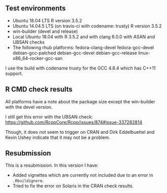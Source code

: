 ## Test environments
* Ubuntu 18.04 LTS
  R version 3.5.2
* Ubuntu 14.04.5 LTS (on travis-ci with codename: trusty)
  R version 3.5.2
* win-builder (devel and release)
* Local Ubuntu 18.04 with R 3.5.2 and with clang 6.0.0 with ASAN and 
  UBSAN checks
* The following rhub platforms:
  fedora-clang-devel
  fedora-gcc-devel
  debian-gcc-patched
  debian-gcc-devel
  debian-gcc-release
  linux-x86_64-rocker-gcc-san
  
I use the build with codename trusty for the GCC 4.8.4 which has C++11 support.

## R CMD check results
All platforms have a note about the package size except the win-builder with 
the devel version.

I still get this error with the UBSAN check: https://github.com/RcppCore/Rcpp/issues/874#issue-337282814

Though, it does not seem to trigger on CRAN and Dirk Eddelbuettel and Kevin 
Ushey indicate that it may not be a problem.

## Resubmission
This is a resubmission. In this version I have:

* Added vignettes which are currently not included due to an error in 
  `.Rbuildignore`.
* Tried to fix the error on Solaris in the CRAN check results.
